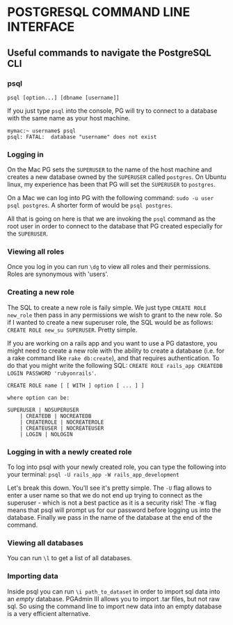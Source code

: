 POSTGRESQL COMMAND LINE INTERFACE
=================================

Useful commands to navigate the PostgreSQL CLI
----------------------------------------------

### psql
`psql [option...] [dbname [username]]`

If you just type `psql` into the console, PG will try to connect to a database
with the same name as your host machine.

    mymac:~ username$ psql
    psql: FATAL:  database "username" does not exist


### Logging in
On the Mac PG sets the `SUPERUSER` to the name of the host machine and creates a
new database owned by the `SUPERUSER` called `postgres`. On Ubuntu
linux, my experience has been that PG will set the `SUPERUSER` to `postgres`.

On a Mac we can log into PG with the following command: `sudo -u user psql
postgres`. A shorter form of would be `psql postgres`. 

All that is going on here is that we are invoking the `psql` command as the root
user in order to connect to the database that PG created especially for the
`SUPERUSER`.

### Viewing all roles
Once you log in you can run `\dg` to view all roles and their permissions. Roles
are synonymous with 'users'.

### Creating a new role
The SQL to create a new role is faily simple. We just type `CREATE ROLE
new_role` then pass in any permissions we wish to grant to the new role. So if I
wanted to create a new superuser role, the SQL would be as follows: `CREATE ROLE
new_su SUPERUSER`. Pretty simple.

If you are working on a rails app and you want to use a PG datastore, you might
need to create a new role with the ability to create a database (i.e. for a rake
command like `rake db:create`), and that requires authentication. To do that you 
might write the following SQL: `CREATE ROLE rails_app CREATEDB LOGIN PASSWORD 'rubyonrails'`.  

    CREATE ROLE name [ [ WITH ] option [ ... ] ]

    where option can be:

    SUPERUSER | NOSUPERUSER
        | CREATEDB | NOCREATEDB
        | CREATEROLE | NOCREATEROLE
        | CREATEUSER | NOCREATEUSER
        | LOGIN | NOLOGIN

### Logging in with a newly created role
To log into psql with your newly created role, you can type the following into
your terminal: `psql -U rails_app -W rails_app_development`

Let's break this down. You'll see it's pretty simple. The `-U` flag allows to 
enter a user name so that we do not end up trying to connect as the superuser -
which is not a best pactice as it is a security risk! The `-W` flag means that 
psql will prompt us for our password before logging us into the database. 
Finally we pass in the name of the database at the end of the command.


### Viewing all databases
You can run `\l` to get a list of all databases.

### Importing data
Inside psql you can run `\i path_to_dataset` in order to import sql data into an
*empty* database. PGAdmin III allows you to import .tar files, but not raw sql.
So using the command line to import new data into an empty database is a very
efficient alternative.

